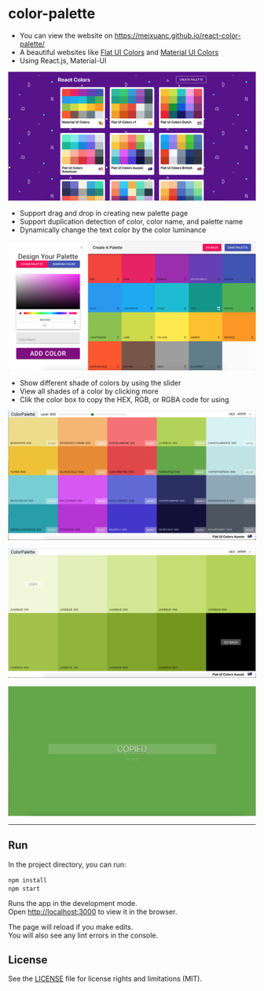# color-palette
* You can view the website on https://meixuanc.github.io/react-color-palette/
* A beautiful websites like [Flat UI Colors](flatuicolors.com) and [Material UI Colors](materialuicolors.co)
* Using React.js, Material-UI

![1](snapshots/1.png)

* Support drag and drop in creating new palette page
* Support duplication detection of color, color name, and palette name
* Dynamically change the text color by the color luminance 

![2](snapshots/2.png)

* Show different shade of colors by using the slider
* View all shades of a color by clicking more
* Clik the color box to copy the HEX, RGB, or RGBA code for using

![3](snapshots/3.png)

![4](snapshots/4.png)

![5](snapshots/5.png)

---



## Run

In the project directory, you can run:

`npm install`<br>`npm start`

Runs the app in the development mode.<br>Open [http://localhost:3000](http://localhost:3000) to view it in the browser.

The page will reload if you make edits.<br>
You will also see any lint errors in the console.



## License

See the [LICENSE](License.md) file for license rights and limitations (MIT).